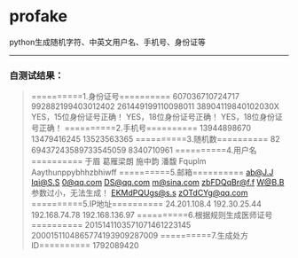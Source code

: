 # profake
python生成随机字符、中英文用户名、手机号、身份证等

--------

### 自测试结果：

> ==========1.身份证号==========
607036710724717
992882199403012402
261449199110098011
38904119840102030X
YES，15位身份证号正确！
YES，18位身份证号正确！
YES，18位身份证号正确！
==========2.手机号==========
13944898670
13479416245
13523563365
==========3.随机数==========
82
69437243589733545059
8340710961
==========4.用户名==========
于眉
葛雁梁朗
施中韵
潘馥
Fquplm
Aaythunppybhhzbhiwff
==========5.邮箱==========
ab@J.J
Iqi@S.S
0@qq.com
DS@qq.com
m@sina.com
zbFDQqBr@f.f
W@B.B
参数过小，无法生成！
EKMdPQUgs@s.s
zOTdCYg@qq.com
==========5.IP地址==========
24.201.108.4
192.30.25.44
192.168.74.78
192.168.136.97
==========6.根据规则生成医师证号==========
2015141103571071461223145
2000151104865774193909287009
==========7.生成处方ID==========
1792089420


